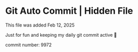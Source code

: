 # Git Auto Commit | Hidden File

This file was added Feb 12, 2025

Just for fun and keeping my daily git commit active 🤪

commit number: 9972
